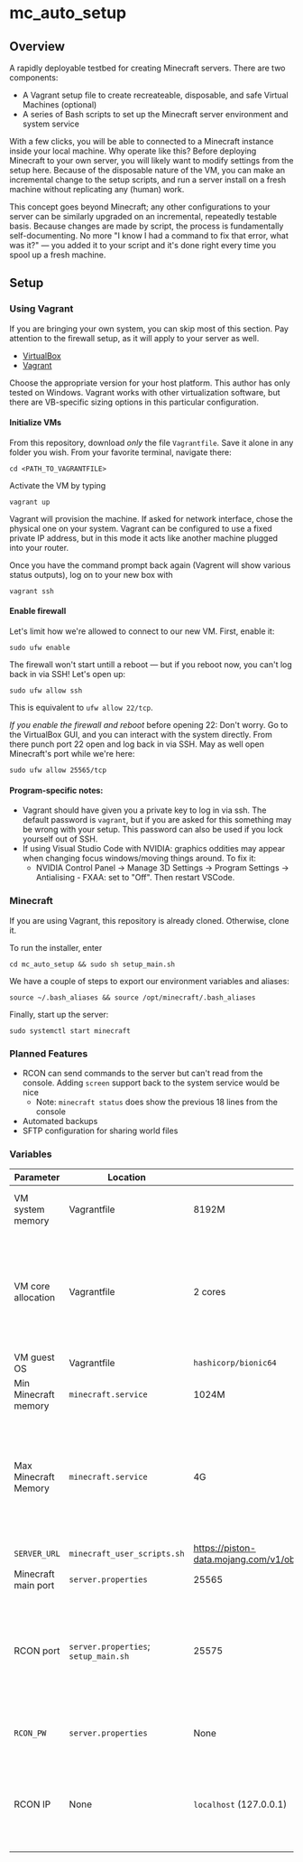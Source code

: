 # mc_auto_setup
## Overview
A rapidly deployable testbed for creating Minecraft servers. There are two components:
* A Vagrant setup file to create recreateable, disposable, and safe Virtual Machines (optional)
* A series of Bash scripts to set up the Minecraft server environment and system service

With a few clicks, you will be able to connected to a Minecraft instance inside your local machine. Why operate like this? Before deploying Minecraft to your own server, you will likely want to modify settings from the setup here. Because of the disposable nature of the VM, you can make an incremental change to the setup scripts, and run a server install on a fresh machine without replicating any (human) work. 

This concept goes beyond Minecraft; any other configurations to your server can be similarly upgraded on an incremental, repeatedly testable basis. Because changes are made by script, the process is fundamentally self-documenting. No more "I know I had a command to fix that error, what was it?" &mdash; you added it to your script and it's done right every time you spool up a fresh machine.

## Setup
### Using Vagrant
If you are bringing your own system, you can skip most of this section. Pay attention to the firewall setup, as it will apply to your server as well.

* [VirtualBox](https://www.virtualbox.org/wiki/Downloads)
* [Vagrant](https://developer.hashicorp.com/vagrant/downloads)

Choose the appropriate version for your host platform. This author has only tested on Windows. Vagrant works with other virtualization software, but there are VB-specific sizing options in this particular configuration.

#### Initialize VMs
From this repository, download _only_ the file `Vagrantfile`. Save it alone in any folder you wish. From your favorite terminal, navigate there:

    cd <PATH_TO_VAGRANTFILE>

Activate the VM by typing

    vagrant up

Vagrant will provision the machine. If asked for network interface, chose the physical one on your system. Vagrant can be configured to use a fixed private IP address, but in this mode it acts like another machine plugged into your router.

Once you have the command prompt back again (Vagrent will show various status outputs), log on to your new box with

    vagrant ssh

#### Enable firewall

Let's limit how we're allowed to connect to our new VM. First, enable it:

    sudo ufw enable

The firewall won't start untill a reboot &mdash; but if you reboot now, you can't log back in via SSH! Let's open up:

    sudo ufw allow ssh

This is equivalent to `ufw allow 22/tcp`.

_If you enable the firewall and reboot_ before opening 22: Don't worry. Go to the VirtualBox GUI, and you can interact with the system directly. From there punch port 22 open and log back in via SSH. May as well open Minecraft's port while we're here:

    sudo ufw allow 25565/tcp

#### Program-specific notes:
* Vagrant should have given you a private key to log in via ssh. The default password is `vagrant`, but if you are asked for this something may be wrong with your setup. This password can also be used if you lock yourself out of SSH.
* If using Visual Studio Code with NVIDIA: graphics oddities may appear when changing focus windows/moving things around. To fix it:
    * NVIDIA Control Panel &rarr; Manage 3D Settings &rarr; Program Settings &rarr; Antialising - FXAA: set to "Off". Then restart VSCode.

### Minecraft

If you are using Vagrant, this repository is already cloned. Otherwise, clone it.

To run the installer, enter

    cd mc_auto_setup && sudo sh setup_main.sh

We have a couple of steps to export our environment variables and aliases:

    source ~/.bash_aliases && source /opt/minecraft/.bash_aliases

Finally, start up the server:

    sudo systemctl start minecraft

### Planned Features

* RCON can send commands to the server but can't read from the console. Adding `screen` support back to the system service would be nice
    * Note: `minecraft status` does show the previous 18 lines from the console
* Automated backups
* SFTP configuration for sharing world files


### Variables

| Parameter | Location | Default  | Comments |
|-----------|---------------|----------|----------|
| VM system memory |Vagrantfile|8192M|Change dependant on your physical system|
|VM core allocation|Vagrantfile|2 cores|Minecraft is not multi-threaded; increasing this will likely not change performance. Setting at 2 in case other processes can leverage it|
|VM guest OS|Vagrantfile|`hashicorp/bionic64`|Ubuntu 18.04 64 bit|
|Min Minecraft memory |`minecraft.service`|1024M|Lower limit. Do not change|
|Max Minecraft Memory|`minecraft.service`|4G|Observationally, Minecraft is more CPU-intensive than memory. 2-3G is plenty so we are safe here. Make sure this is lower than allocated VM memory|
|`SERVER_URL`|`minecraft_user_scripts.sh`|https://piston-data.mojang.com/v1/objects/f69c284232d7c7580bd89a5a4931c3581eae1378/server.jar|Downloads v1.19.2|
|Minecraft main port|`server.properties`|25565||
|RCON port|`server.properties`; `setup_main.sh`|25575|Passing no `-P` argument to `mcrcon` is leveraged multiple places. To change the port, any calls to `mcrcon` must also be modified.|
|`RCON_PW`|`server.properties`|None|IMPORTANT: Sete this to a secure value during setup.
|RCON IP|None|`localhost` (127.0.0.1)|See comments above. Again, the default value for `-H` in `mcrcon` is localhost; there is no need to change this|